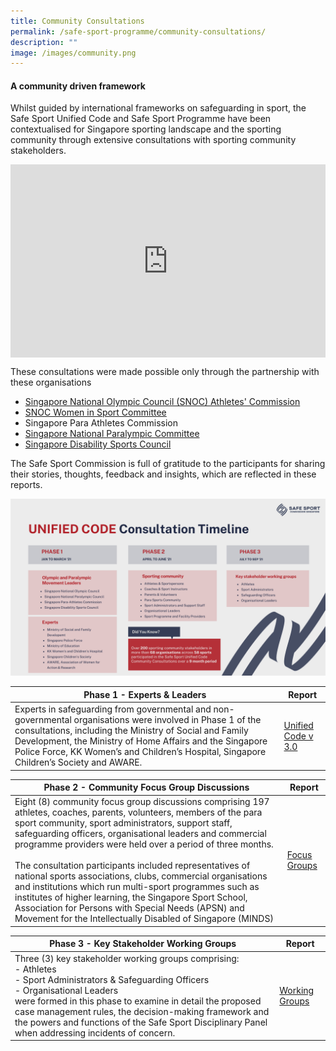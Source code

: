 ```yaml
---
title: Community Consultations
permalink: /safe-sport-programme/community-consultations/
description: ""
image: /images/community.png
---
```

#### A community driven framework


Whilst guided by international frameworks on safeguarding in sport, the Safe Sport Unified Code and Safe Sport Programme have been contextualised for Singapore sporting landscape and the sporting community through extensive consultations with sporting community stakeholders. 

<div class="videoWrapper"><style>
	.videoWrapper {
		position: relative;
		padding-bottom: 56.25%; /* 16:9 */
		padding-top: 25px;
		height: 0;
	}
	.videoWrapper iframe {
		position: absolute;
		top: 0;
		left: 0;
		width: 100%;
		height: 100%;
	}
	</style>
	
<iframe src="https://player.vimeo.com/video/648987858?h=5f9a89c757&amp;app_id=122963" width="640" height="360" frameborder="0" allow="autoplay; fullscreen; picture-in-picture"></iframe>
 </div>

These consultations were made possible only through the partnership with these organisations

* [Singapore National Olympic Council (SNOC) Athletes' Commission](https://www.singaporeolympics.com/about-snoc/snoc-athletes-commission/)
* [SNOC Women in Sport Committee](https://www.singaporeolympics.com/snoc-women-in-sport-committee/)
* Singapore Para Athletes Commission
* [Singapore National Paralympic Committee](https://www.snpc.org.sg/about/)
* [Singapore Disability Sports Council](https://sdsc.org.sg/about-us/)

The Safe Sport Commission is full of gratitude to the participants for sharing their stories, thoughts, feedback and insights, which are reflected in these reports.

![Alt text for image on Isomer site](/images/consult%20timeline.png)



| **Phase 1 - Experts &amp; Leaders** | Report | 
| -------- | -------- | 
| Experts in safeguarding from governmental and non-governmental organisations were involved in Phase 1 of the consultations, including the Ministry of Social and Family Development, the Ministry of Home Affairs and the Singapore Police Force, KK Women’s and Children’s Hospital, Singapore Children’s Society and AWARE. | [Unified Code v 3.0](/files/community-consultations/Safe%20Sport%20Unified%20Code.pdf) | 


| **Phase 2 - Community Focus Group Discussions** | Report | 
| -------- | -------- | 
| Eight (8) community focus group discussions comprising 197 athletes, coaches, parents, volunteers, members of the para sport community, sport administrators, support staff, safeguarding officers, organisational leaders and commercial programme providers were held over a period of three months. <br><br>The consultation participants included representatives of national sports associations, clubs, commercial organisations and institutions which run multi-sport programmes such as institutes of higher learning, the Singapore Sport School, Association for Persons with Special Needs (APSN) and Movement for the Intellectually Disabled of Singapore (MINDS)   | [ Focus Groups](/files/community-consultations/Community%20Consultation%20Interim%20Report.pdf) | 


| **Phase 3 - Key Stakeholder Working Groups** | Report | 
| -------- | -------- | 
| Three (3) key stakeholder working groups comprising:<br>- Athletes <br> - Sport Administrators &amp; Safeguarding Officers <br> - Organisational Leaders<br> were formed in this  phase to examine in detail the proposed case management rules, the decision-making framework and the powers and functions of the Safe Sport Disciplinary Panel when addressing incidents of concern.  | [Working Groups](/files/community-consultations/Phase%203%20Safe%20Sport%20Unified%20Community%20Consultations%20Final%20Report_updated.pdf)